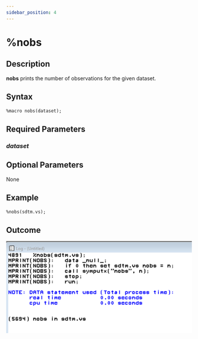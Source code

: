 ```yaml
---
sidebar_position: 4
---
```


# %nobs

## Description

**nobs** prints the number of observations for the given dataset.

## Syntax

```sas
%macro nobs(dataset);
```

## Required Parameters

### _dataset_

## Optional Parameters

None

## Example

```sas
%nobs(sdtm.vs);
```

## Outcome

![](/img/macros/nobs.png)
